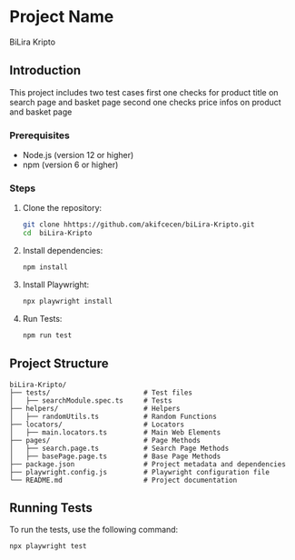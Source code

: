 # Project Name
BiLira Kripto 

## Introduction
This project includes two test cases first one checks for product title on search page and basket page second one checks price infos on product and basket page


### Prerequisites
- Node.js (version 12 or higher)
- npm (version 6 or higher)

### Steps
1. Clone the repository:
    ```bash
    git clone hhttps://github.com/akifcecen/biLira-Kripto.git
    cd  biLira-Kripto
    ```
2. Install dependencies:
    ```bash
    npm install
    ```
3. Install Playwright:
    ```bash
    npx playwright install
    ```
4. Run Tests:
    ```bash
    npm run test
    ```
## Project Structure
```
biLira-Kripto/
├── tests/                       # Test files
│   ├── searchModule.spec.ts     # Tests 
├── helpers/                     # Helpers 
│   ├── randomUtils.ts           # Random Functions 
├── locators/                    # Locators 
│   ├── main.locators.ts         # Main Web Elements 
├── pages/                       # Page Methods 
│   ├── search.page.ts           # Search Page Methods
│   ├── basePage.page.ts         # Base Page Methods
├── package.json                 # Project metadata and dependencies
├── playwright.config.js         # Playwright configuration file
└── README.md                    # Project documentation
```

## Running Tests
To run the tests, use the following command:
```bash
npx playwright test
```
